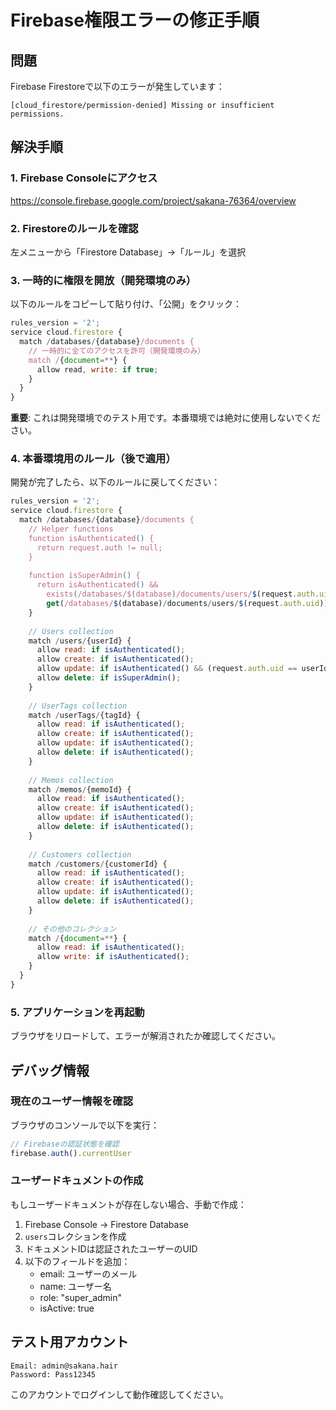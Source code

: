 # Firebase権限エラーの修正手順

## 問題
Firebase Firestoreで以下のエラーが発生しています：
```
[cloud_firestore/permission-denied] Missing or insufficient permissions.
```

## 解決手順

### 1. Firebase Consoleにアクセス
https://console.firebase.google.com/project/sakana-76364/overview

### 2. Firestoreのルールを確認
左メニューから「Firestore Database」→「ルール」を選択

### 3. 一時的に権限を開放（開発環境のみ）
以下のルールをコピーして貼り付け、「公開」をクリック：

```javascript
rules_version = '2';
service cloud.firestore {
  match /databases/{database}/documents {
    // 一時的に全てのアクセスを許可（開発環境のみ）
    match /{document=**} {
      allow read, write: if true;
    }
  }
}
```

**重要**: これは開発環境でのテスト用です。本番環境では絶対に使用しないでください。

### 4. 本番環境用のルール（後で適用）
開発が完了したら、以下のルールに戻してください：

```javascript
rules_version = '2';
service cloud.firestore {
  match /databases/{database}/documents {
    // Helper functions
    function isAuthenticated() {
      return request.auth != null;
    }
    
    function isSuperAdmin() {
      return isAuthenticated() && 
        exists(/databases/$(database)/documents/users/$(request.auth.uid)) &&
        get(/databases/$(database)/documents/users/$(request.auth.uid)).data.role == 'super_admin';
    }
    
    // Users collection
    match /users/{userId} {
      allow read: if isAuthenticated();
      allow create: if isAuthenticated();
      allow update: if isAuthenticated() && (request.auth.uid == userId || isSuperAdmin());
      allow delete: if isSuperAdmin();
    }
    
    // UserTags collection  
    match /userTags/{tagId} {
      allow read: if isAuthenticated();
      allow create: if isAuthenticated();
      allow update: if isAuthenticated();
      allow delete: if isAuthenticated();
    }
    
    // Memos collection
    match /memos/{memoId} {
      allow read: if isAuthenticated();
      allow create: if isAuthenticated();
      allow update: if isAuthenticated();
      allow delete: if isAuthenticated();
    }
    
    // Customers collection
    match /customers/{customerId} {
      allow read: if isAuthenticated();
      allow create: if isAuthenticated();
      allow update: if isAuthenticated();
      allow delete: if isAuthenticated();
    }
    
    // その他のコレクション
    match /{document=**} {
      allow read: if isAuthenticated();
      allow write: if isAuthenticated();
    }
  }
}
```

### 5. アプリケーションを再起動
ブラウザをリロードして、エラーが解消されたか確認してください。

## デバッグ情報

### 現在のユーザー情報を確認
ブラウザのコンソールで以下を実行：
```javascript
// Firebaseの認証状態を確認
firebase.auth().currentUser
```

### ユーザードキュメントの作成
もしユーザードキュメントが存在しない場合、手動で作成：
1. Firebase Console → Firestore Database
2. `users`コレクションを作成
3. ドキュメントIDは認証されたユーザーのUID
4. 以下のフィールドを追加：
   - email: ユーザーのメール
   - name: ユーザー名
   - role: "super_admin"
   - isActive: true

## テスト用アカウント
```
Email: admin@sakana.hair
Password: Pass12345
```

このアカウントでログインして動作確認してください。